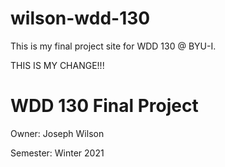 # wilson-wdd-130
This is my final project site for WDD 130 @ BYU-I.

THIS IS MY CHANGE!!!

# WDD 130 Final Project
Owner: Joseph Wilson

Semester: Winter 2021
